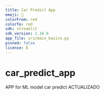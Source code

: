 ```yaml
---
title: Car Predict App
emoji: 🏢
colorFrom: red
colorTo: red
sdk: streamlit
sdk_version: 1.34.0
app_file: srs/main_basico.py
pinned: false
license: ß
---
```



# car_predict_app
APP for ML model car predict ACTUALIZADO


